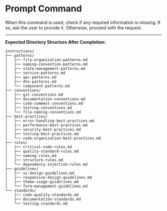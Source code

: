 # Prompt Command

When this command is used, check if any required information is missing. If so, ask the user to provide it. Otherwise, proceed with the request.

---

**Expected Directory Structure After Completion:**
```
instructions/
├── patterns/
│   ├── file-organization-patterns.md
│   ├── naming-convention-patterns.md
│   ├── state-management-patterns.md
│   ├── service-patterns.md
│   ├── api-patterns.md
│   ├── dto-patterns.md
│   └── component-patterns.md
├── conventions/
│   ├── git-conventions.md
│   ├── documentation-conventions.md
│   ├── code-comment-conventions.md
│   ├── testing-conventions.md
│   └── file-naming-conventions.md
├── best-practices/
│   ├── error-handling-best-practices.md
│   ├── performance-best-practices.md
│   ├── security-best-practices.md
│   ├── testing-best-practices.md
│   └── code-organization-best-practices.md
├── rules/
│   ├── critical-code-rules.md
│   ├── quality-standard-rules.md
│   ├── naming-rules.md
│   ├── structure-rules.md
│   └── dependency-injection-rules.md
├── guidelines/
│   ├── ui-design-guidelines.md
│   ├── responsive-design-guidelines.md
│   ├── theme-usage-guidelines.md
│   └── form-management-guidelines.md
└── standards/
    ├── code-quality-standards.md
    ├── documentation-standards.md
    └── testing-standards.md
```
